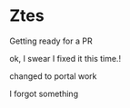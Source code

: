 # Ztes

Getting ready for a PR

ok, I swear I fixed it this time.!

changed to portal work

I forgot something
